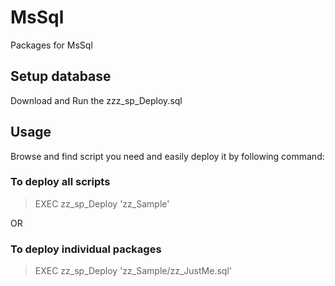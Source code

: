 # MsSql
Packages for MsSql 

## Setup database
Download and Run the zzz_sp_Deploy.sql

## Usage 
Browse and find script you need and easily deploy it by following command: <br />

### To deploy all scripts 
> EXEC zz_sp_Deploy 'zz_Sample' <br />

OR <br />

### To deploy individual packages
> EXEC zz_sp_Deploy 'zz_Sample/zz_JustMe.sql' <br />





